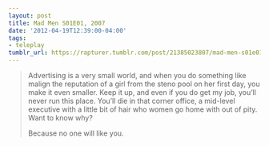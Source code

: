 ```yaml
---
layout: post
title: Mad Men S01E01, 2007
date: '2012-04-19T12:39:00-04:00'
tags:
- teleplay
tumblr_url: https://rapturer.tumblr.com/post/21385023807/mad-men-s01e01-2007
---
```

> Advertising is a very small world, and when you do something like malign the reputation of a girl from the steno pool on her first day, you make it even smaller. Keep it up, and even if you do get my job, you’ll never run this place. You’ll die in that corner office, a mid-level executive with a little bit of hair who women go home with out of pity. Want to know why?
> 
> Because no one will like you.


